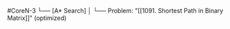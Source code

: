 #CoreN-3
└── [A* Search]
    │
    └── Problem: "[[1091. Shortest Path in Binary Matrix]]" (optimized)